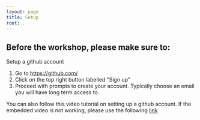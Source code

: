 ```yaml
---
layout: page
title: Setup
root: .
---
```


## Before the workshop, please make sure to:

Setup a github account
1. Go to https://github.com/
2. Click on the top right button labelled "Sign up" 
3. Proceed with prompts to create your account. Typically choose an email you will have long term access to. 

You can also follow this video tutorial on setting up a github account. If the embedded video is not working, please use the following [link](https://youtu.be/Vrt1R-C5AK4)

